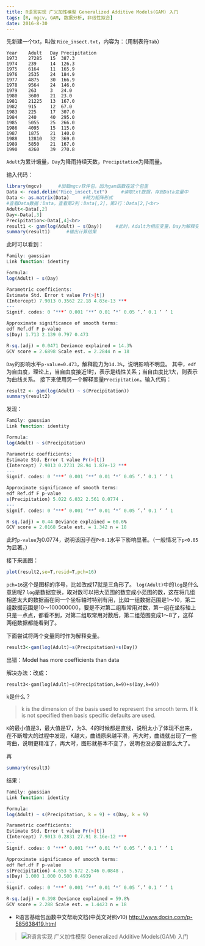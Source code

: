 ```yaml
---
title: R语言实现 广义加性模型 Generalized Additive Models(GAM) 入门
tags: [R, mgcv, GAM, 数据分析, 非线性拟合]
date: 2016-8-30
---
```


先新建一个txt，叫做 ``Rice_insect.txt``，内容为：（用制表符``Tab``）

```
Year    Adult   Day Precipitation
1973    27285   15  387.3
1974    239     14  126.3
1975    6164    11  165.9
1976    2535    24  184.9
1977    4875    30  166.9
1978    9564    24  146.0
1979    263     3   24.0
1980    3600    21  23.0
1981    21225   13  167.0
1982    915     12  67.0
1983    225     17  307.0
1984    240     40  295.0
1985    5055    25  266.0
1986    4095    15  115.0
1987    1875    21  140.0
1988    12810   32  369.0
1989    5850    21  167.0
1990    4260    39  270.8
```

``Adult``为累计蛾量，``Day``为降雨持续天数，``Precipitation``为降雨量。

输入代码：

```R
library(mgcv)      #加载mgcv软件包，因为gam函数在这个包里
Data <- read.delim("Rice_insect.txt")     #读取txt数据，存到Data变量中
Data <- as.matrix(Data)     #转为矩阵形式
#查看Data数据：Data，查看第2列：Data[,2]，第2行：Data[2,]<br>
Adult<-Data[,2]
Day<-Data[,3]
Precipitation<-Data[,4]<br>
result1 <- gam(log(Adult) ~ s(Day))     #此时，Adult为相应变量，Day为解释变量
summary(result1)      #输出计算结果
```

此时可以看到：

```R
Family: gaussian
Link function: identity

Formula:
log(Adult) ~ s(Day)

Parametric coefficients:
Estimate Std. Error t value Pr(>|t|)
(Intercept) 7.9013 0.3562 22.18 4.83e-13 ***
---
Signif. codes: 0 ‘***’ 0.001 ‘**’ 0.01 ‘*’ 0.05 ‘.’ 0.1 ‘ ’ 1

Approximate significance of smooth terms:
edf Ref.df F p-value
s(Day) 1.713 2.139 0.797 0.473

R-sq.(adj) = 0.0471 Deviance explained = 14.3%
GCV score = 2.6898 Scale est. = 2.2844 n = 18
```

``Day``的影响水平``p-value=0.473``，解释能力为``14.3%``，说明影响不明显。
其中，``edf``为自由度，理论上，当自由度接近1时，表示是线性关系；当自由度比1大，则表示为曲线关系。
接下来使用另一个解释变量``Precipitation``。输入代码：

```R
result2 <- gam(log(Adult) ~ s(Precipitation))
summary(result2)
```

发现：

```R
Family: gaussian 
Link function: identity

Formula:
log(Adult) ~ s(Precipitation)

Parametric coefficients:
Estimate Std. Error t value Pr(>|t|) 
(Intercept) 7.9013 0.2731 28.94 1.87e-12 ***
---
Signif. codes: 0 ‘***’ 0.001 ‘**’ 0.01 ‘*’ 0.05 ‘.’ 0.1 ‘ ’ 1

Approximate significance of smooth terms:
edf Ref.df F p-value 
s(Precipitation) 5.022 6.032 2.561 0.0774 .
---
Signif. codes: 0 ‘***’ 0.001 ‘**’ 0.01 ‘*’ 0.05 ‘.’ 0.1 ‘ ’ 1

R-sq.(adj) = 0.44 Deviance explained = 60.6%
GCV score = 2.0168 Scale est. = 1.342 n = 18
```

此时``p-value``为0.0774，说明该因子在``P<0.1``水平下影响显著。（一般情况下``p<0.05``为显著。）

接下来画图：

```R
plot(result2,se=T,resid=T,pch=16)
```

``pch=16``这个是图标的序号，比如改成17就是三角形了。
``log(Adult)``中的``log``是什么意思呢?
``log``是数据变换，取对数可以把大范围的数变成小范围的数，这在将几组相差太大的数据画在同一个坐标轴时特别有用，比如一组数据范围是1～10，第二组数据范围是10～100000000，要是不对第二组取常用对数，第一组在坐标轴上只是一点点，都看不到，对第二组取常用对数后，第二组范围变成1～8了，这样两组数据都能看到了。

下面尝试将两个变量同时作为解释变量。

```R
result3<-gam(log(Adult)~s(Precipitation)+s(Day))
```

出错：Model has more coefficients than data

解决办法：改成：

```
result3<-gam(log(Adult)~s(Precipitation,k=9)+s(Day,k=9))
```

k是什么？

> k is the dimension of the basis used to represent the smooth term. If k is not specified then basis specific defaults are used.

``K``的最小值是3，最大值是17，为3、4的时候都是直线，说明太小了体现不出来，在不断增大的过程中发现，K越大，曲线原来越平滑，再大时，曲线就出现了一些弯曲，说明更精准了，再大时，图形就基本不变了，说明也没必要设那么大了。

再

```R
summary(result3)
```

结果：

```R
Family: gaussian 
Link function: identity

Formula:
log(Adult) ~ s(Precipitation, k = 9) + s(Day, k = 9)

Parametric coefficients:
Estimate Std. Error t value Pr(>|t|) 
(Intercept) 7.9013 0.2831 27.91 8.16e-12 ***
---
Signif. codes: 0 ‘***’ 0.001 ‘**’ 0.01 ‘*’ 0.05 ‘.’ 0.1 ‘ ’ 1

Approximate significance of smooth terms:
edf Ref.df F p-value 
s(Precipitation) 4.653 5.572 2.546 0.0848 .
s(Day) 1.000 1.000 0.500 0.4939 
---
Signif. codes: 0 ‘***’ 0.001 ‘**’ 0.01 ‘*’ 0.05 ‘.’ 0.1 ‘ ’ 1

R-sq.(adj) = 0.398 Deviance explained = 59.8%
GCV score = 2.288 Scale est. = 1.4423 n = 18
```

+ R语言基础包函数中文帮助文档(中英文对照v10)   http://www.docin.com/p-585638419.html

> ![R语言实现 广义加性模型 Generalized Additive Models(GAM) 入门]()